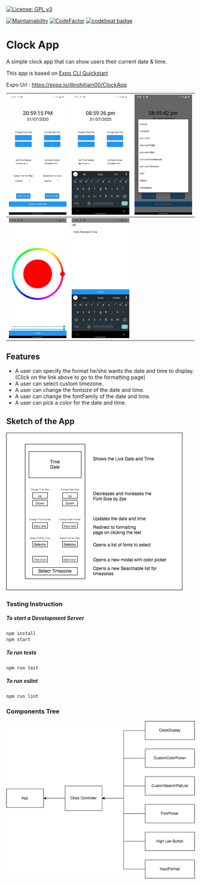  [![License: GPL v3](https://img.shields.io/badge/License-GPLv3-blue.svg)](https://www.gnu.org/licenses/gpl-3.0)

[![Maintainability](https://api.codeclimate.com/v1/badges/6b80091f5dacf946cd1e/maintainability)](https://codeclimate.com/github/rohitjain00/ClockApp/maintainability)
[![CodeFactor](https://www.codefactor.io/repository/github/rohitjain00/clockapp/badge)](https://www.codefactor.io/repository/github/rohitjain00/clockapp)
[![codebeat badge](https://codebeat.co/badges/9d465883-b37d-4e43-bd97-6e56bddf99fe)](https://codebeat.co/projects/github-com-rohitjain00-clockapp-master)
# Clock App
A simple clock app that can show users their current date & time.

This app is based on [Expo CLI Quickstart](https://reactnative.dev/docs/environment-setup)

Expo Url : https://expo.io/@rohitjain00/ClockApp

| ![Sketch of the App](DiagramsAndScreenshots/Screenshot_1.png) | ![Sketch of the App](DiagramsAndScreenshots/Screenshot_2.png) | ![Sketch of the App](DiagramsAndScreenshots/Screenshot_3.png) |
|----------------------------------------------------------------------|----------------------------------------------------------------------|----------------------------------------------------------------------|
| ![Sketch of the App](DiagramsAndScreenshots/Screenshot_4.png) | ![Sketch of the App](DiagramsAndScreenshots/Screenshot_5.png) |

## Features

* A user can specify the format he/she wants the date and time to display. (Click on the link above to go to the formatting page)
* A user can select custom timezone.
* A user can change the fontsize of the date and time.
* A user can change the fontFamily of the date and time.
* A user can pick a color for the date and time.

## Sketch of the App

![Sketch of the App](DiagramsAndScreenshots/Clock%20App%20Component%20Design%20Diagram.png)

### Testing Instruction

##### To start a Development Server
```shell
npm install
npm start
```
##### To run tests
```shell
npm run test
```
##### To run eslint
```shell
npm run lint
```

### Components Tree

![components dependecy tree](DiagramsAndScreenshots/Clock%20App%20Components.png)
